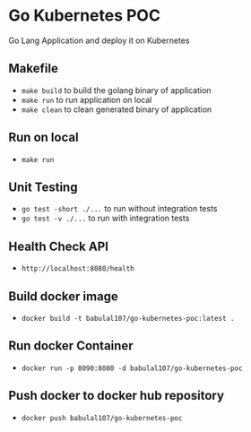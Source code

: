 # Go Kubernetes POC
Go Lang Application and deploy it on Kubernetes 

## Makefile
- `make build` to build the golang binary of application
- `make run` to run application on local
- `make clean` to clean generated binary of application

## Run on local
- `make run`

## Unit Testing
- `go test -short ./...` to run without integration tests
- `go test -v ./...` to run with integration tests

## Health Check API
- `http://localhost:8080/health`

## Build docker image
- `docker build -t babulal107/go-kubernetes-poc:latest .`

## Run docker Container 
- `docker run -p 8090:8080 -d babulal107/go-kubernetes-poc`

## Push docker to docker hub repository

- `docker push babulal107/go-kubernetes-poc`